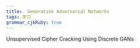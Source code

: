 ```yaml
---
title:  Generative Adversarial Networks
tags: 学习
grammar_cjkRuby: true
---
```


Unsupervised Cipher Cracking Using Discrete GANs


